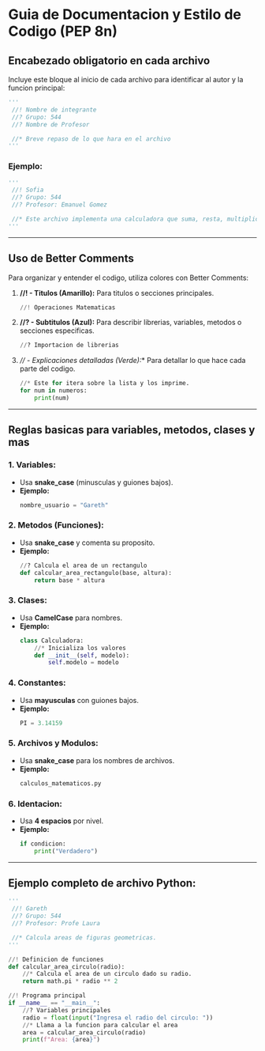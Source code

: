 
# Guia de Documentacion y Estilo de Codigo (PEP 8n)

## Encabezado obligatorio en cada archivo
Incluye este bloque al inicio de cada archivo para identificar al autor y la funcion principal:

```python
'''
 //! Nombre de integrante
 //? Grupo: 544
 //? Nombre de Profesor

 //* Breve repaso de lo que hara en el archivo
'''
```

### Ejemplo:

```python
'''
 //! Sofia
 //? Grupo: 544
 //? Profesor: Emanuel Gomez

 //* Este archivo implementa una calculadora que suma, resta, multiplica y divide.
'''
```

---

## Uso de Better Comments
Para organizar y entender el codigo, utiliza colores con Better Comments:

1. **//! - Titulos (Amarillo):** Para titulos o secciones principales.
   ```python
   //! Operaciones Matematicas
   ```

2. **//? - Subtitulos (Azul):** Para describir librerias, variables, metodos o secciones especificas.
   ```python
   //? Importacion de librerias
   ```

3. **//* - Explicaciones detalladas (Verde):** Para detallar lo que hace cada parte del codigo.
   ```python
   //* Este for itera sobre la lista y los imprime.
   for num in numeros:
       print(num)
   ```

---

## Reglas basicas para variables, metodos, clases y mas

### 1. Variables:
- Usa **snake_case** (minusculas y guiones bajos).
- **Ejemplo:**
  ```python
  nombre_usuario = "Gareth"
  ```

### 2. Metodos (Funciones):
- Usa **snake_case** y comenta su proposito.
- **Ejemplo:**
  ```python
  //? Calcula el area de un rectangulo
  def calcular_area_rectangulo(base, altura):
      return base * altura
  ```

### 3. Clases:
- Usa **CamelCase** para nombres.
- **Ejemplo:**
  ```python
  class Calculadora:
      //* Inicializa los valores
      def __init__(self, modelo):
          self.modelo = modelo
  ```

### 4. Constantes:
- Usa **mayusculas** con guiones bajos.
- **Ejemplo:**
  ```python
  PI = 3.14159
  ```

### 5. Archivos y Modulos:
- Usa **snake_case** para los nombres de archivos.
- **Ejemplo:**
  ```python
  calculos_matematicos.py
  ```

### 6. Identacion:
- Usa **4 espacios** por nivel.
- **Ejemplo:**
  ```python
  if condicion:
      print("Verdadero")
  ```

---

## Ejemplo completo de archivo Python:

```python
'''
 //! Gareth
 //? Grupo: 544
 //? Profesor: Profe Laura

 //* Calcula areas de figuras geometricas.
'''

//! Definicion de funciones
def calcular_area_circulo(radio):
    //* Calcula el area de un circulo dado su radio.
    return math.pi * radio ** 2

//! Programa principal
if __name__ == "__main__":
    //? Variables principales
    radio = float(input("Ingresa el radio del circulo: "))
    //* Llama a la funcion para calcular el area
    area = calcular_area_circulo(radio)
    print(f"Area: {area}")
```
